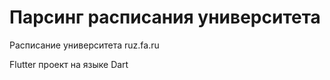 # Парсинг расписания университета 

Расписание университета ruz.fa.ru

Flutter проект на языке Dart

